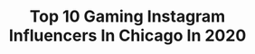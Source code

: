 ---
title: Top 10 Gaming Instagram Influencers In Chicago In 2020
description: >-
  Find top gaming Instagram influencers in Chicago in 2020. Most popular hashtags: #chicago #gaming #funny #twitch.
platform: Instagram
profiles:
  - username: "rogersbase"
    fullname: >-
      RogersBase
    location: "United States"
    followers: 22109
    engagement: 522
    commentsToLikes: 0.022273
    avatar: "https://scontent-ams4-1.cdninstagram.com/v/t51.2885-19/s320x320/60276862_2145220322391244_6035871068969762816_n.jpg?_nc_ht=scontent-ams4-1.cdninstagram.com&_nc_ohc=cs-lyJQoe9UAX_rqMub&oh=7a9b207fae4f4b69dd39d649d6427dc5&oe=5EBA444E"
    verified: false
    hashtags: "#therealsanji, #mammothboyz, #history, #pokemon"
  - username: "shannonmaer"
    fullname: >-
      Shannon Maer - Artist
    location: "United States"
    followers: 12945
    engagement: 891
    commentsToLikes: 0.018347
    avatar: "https://scontent-lhr8-1.cdninstagram.com/v/t51.2885-19/s320x320/10349811_1743474635885274_609996428_a.jpg?_nc_ht=scontent-lhr8-1.cdninstagram.com&_nc_ohc=_TbYN7nxM7cAX8YQkA3&oh=c1261761e14a716c8acea84a740b71c3&oe=5EBBC0F8"
    verified: false
    hashtags: "#comics, #gamora, #retailervariant, #niobe"
  - username: "dachief_official"
    fullname: >-
      Ret. Chief P. Nowakowski
    location: "United States"
    followers: 47048
    engagement: 247
    commentsToLikes: 0.035524
    avatar: "https://scontent-lhr8-1.cdninstagram.com/v/t51.2885-19/s320x320/42984768_181976489352730_3632511016278949888_n.jpg?_nc_ht=scontent-lhr8-1.cdninstagram.com&_nc_ohc=hDAcDRrZZVYAX8gKz80&oh=62c313bc998703189b7dbfbbca2e0958&oe=5EBB6ECA"
    verified: false
    hashtags: "#bored, #officework, #iam1stphorm, #sanitize"
  - username: "avoriliz"
    fullname: >-
      Avori
    location: "United States"
    followers: 46575
    engagement: 543
    commentsToLikes: 0.026530
    avatar: "https://scontent-lhr8-1.cdninstagram.com/v/t51.2885-19/s320x320/89715405_521457505241309_3244659621020827648_n.jpg?_nc_ht=scontent-lhr8-1.cdninstagram.com&_nc_ohc=3kHdrJCdvzUAX9gn9hQ&oh=4ff7c30ce253c8c6cc7daed74b73acb6&oe=5EBB8DF4"
    verified: false
    hashtags: "#fortniteclips, #kleekaisofinstagram, #dogs, #dogslife"
  - username: "trevor312"
    fullname: >-
      Trevor Silver
    location: "United States"
    followers: 183384
    engagement: 272
    commentsToLikes: 0.000186
    avatar: "https://scontent-lht6-1.cdninstagram.com/v/t51.2885-19/s320x320/17662047_1922801154662567_7949917888607944704_a.jpg?_nc_ht=scontent-lht6-1.cdninstagram.com&_nc_ohc=A_LOlMlRB6kAX-vMb8o&oh=3a2ffa05fb01ff7de6dd12c1a8e2e4a7&oe=5EB89F51"
    verified: false
    hashtags: "#koregaonparkpune, #slides, #dell, #hudsonsilver"
  - username: "mrhuluhaslivesports"
    fullname: >-
      Mr. Hulu Has Live Sports
    location: "United States"
    followers: 18808
    engagement: 858
    commentsToLikes: 0.036645
    avatar: "https://scontent-lhr8-1.cdninstagram.com/v/t51.2885-19/s320x320/71922222_509814182932574_8825434804255195136_n.jpg?_nc_ht=scontent-lhr8-1.cdninstagram.com&_nc_ohc=m15J1rQh7Y0AX_9EzQh&oh=e6679bb90b143578e29ac7081febccf9&oe=5EB92354"
    verified: true
    hashtags: "#gorams, #gameday, #ncaafootball, #probowl"
  - username: "the_barbers_son"
    fullname: >-
      💈THE_BARBERS_SON💈
    location: "United States"
    followers: 17637
    engagement: 209
    commentsToLikes: 0.045246
    avatar: "https://scontent-lhr8-1.cdninstagram.com/v/t51.2885-19/s320x320/76964130_847461675666869_7390087060696072192_n.jpg?_nc_ht=scontent-lhr8-1.cdninstagram.com&_nc_ohc=rPTn0IAJsDMAX_4Sbd7&oh=3e604067a4dcb9dbc0c872e55edfe7a4&oe=5EBA83CF"
    verified: false
    hashtags: "#explorepage, #cocacola, #goldfx, #freestyle"
  - username: "junjdm"
    fullname: >-
      Jun 🌀
    location: "United States"
    followers: 11839
    engagement: 507
    commentsToLikes: 0.034734
    avatar: "https://scontent-ams4-1.cdninstagram.com/v/t51.2885-19/s320x320/11821306_701991713268086_1224564996_a.jpg?_nc_ht=scontent-ams4-1.cdninstagram.com&_nc_ohc=EX2U8B5jUKkAX8vRbRL&oh=2fd3a5776013b570913a91e3bf47b201&oe=5EB446BD"
    verified: false
    hashtags: "#kevindurant, #airmaxday, #airjordan, #skate"
  - username: "thinairtoday"
    fullname: >-
      Thin Air Today
    location: "United States"
    followers: 4246
    engagement: 3454
    commentsToLikes: 0.030659
    avatar: "https://scontent-lhr8-1.cdninstagram.com/v/t51.2885-19/s150x150/67120344_725679327845125_4484769833614835712_n.jpg?_nc_ht=scontent-lhr8-1.cdninstagram.com&_nc_ohc=KneshBzlEuAAX99a150&oh=e6d06976b794e6c059593d671da1915e&oe=5EB382C4"
    verified: false
    hashtags: "#2021, #engineering, #instaaviation, #megaplane"
  - username: "lothlenan"
    fullname: >-
      Lothlenan (Andrea Tamme)
    location: "United States"
    followers: 103341
    engagement: 510
    commentsToLikes: 0.008130
    avatar: "https://scontent-lhr8-1.cdninstagram.com/v/t51.2885-19/s320x320/50310333_574089956399255_6290316957493231616_n.jpg?_nc_ht=scontent-lhr8-1.cdninstagram.com&_nc_ohc=ttrtb3cZboUAX-spk_K&oh=ddf2c459a3c48c96cef0c815c8585163&oe=5EBAC977"
    verified: true
    hashtags: "#bobsburgers, #lothlenan, #bubbline, #monstersanddames"
---